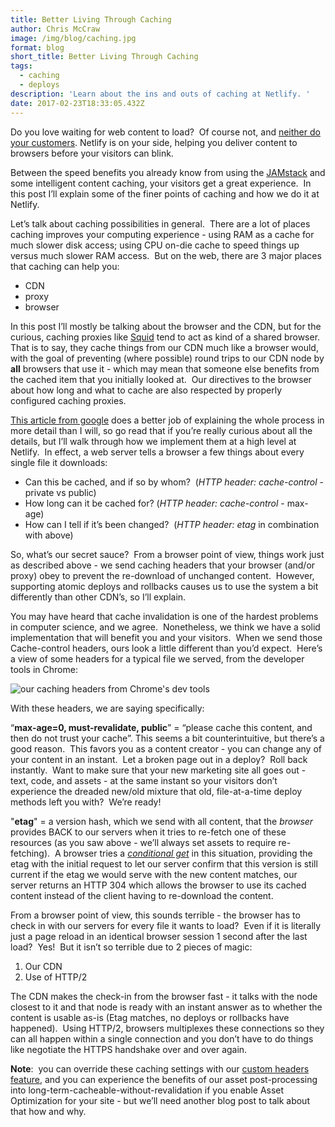 ```yaml
---
title: Better Living Through Caching
author: Chris McCraw
image: /img/blog/caching.jpg
format: blog
short_title: Better Living Through Caching
tags:
  - caching
  - deploys
description: 'Learn about the ins and outs of caching at Netlify. '
date: 2017-02-23T18:33:05.432Z
---
```

Do you love waiting for web content to load?  Of course not, and [neither do your customers](https://blog.kissmetrics.com/loading-time/). Netlify is on your side, helping you deliver content to browsers before your visitors can blink.

Between the speed benefits you already know from using the [JAMstack](https://www.jamstack.org/) and some intelligent content caching, your visitors get a great experience.  In this post I’ll explain some of the finer points of caching and how we do it at Netlify.

Let’s talk about caching possibilities in general.  There are a lot of places caching improves your computing experience - using RAM as a cache for much slower disk access; using CPU on-die cache to speed things up versus much slower RAM access.  But on the web, there are 3 major places that caching can help you:

* CDN
* proxy
* browser

In this post I’ll mostly be talking about the browser and the CDN, but for the curious, caching proxies like [Squid](http://www.squid-cache.org/) tend to act as kind of a shared browser. That is to say, they cache things from our CDN much like a browser would, with the goal of preventing (where possible) round trips to our CDN node by **all** browsers that use it - which may mean that someone else benefits from the cached item that you initially looked at.  Our directives to the browser about how long and what to cache are also respected by properly configured caching proxies.

[This article from google](https://developers.google.com/web/fundamentals/performance/optimizing-content-efficiency/http-caching) does a better job of explaining the whole process in more detail than I will, so go read that if you’re really curious about all the details, but I’ll walk through how we implement them at a high level at Netlify.  In effect, a web server tells a browser a few things about every single file it downloads:

* Can this be cached, and if so by whom?  (*HTTP header: cache-control* - private vs public)
* How long can it be cached for? (*HTTP header: cache-control* - max-age)
* How can I tell if it’s been changed?  (*HTTP header: etag* in combination with above)

So, what’s our secret sauce?  From a browser point of view, things work just as described above - we send caching headers that your browser (and/or proxy) obey to prevent the re-download of unchanged content.  However, supporting atomic deploys and rollbacks causes us to use the system a bit differently than other CDN’s, so I’ll explain.

You may have heard that cache invalidation is one of the hardest problems in computer science, and we agree.  Nonetheless, we think we have a solid implementation that will benefit you and your visitors.  When we send those Cache-control headers, ours look a little different than you’d expect.  Here’s a view of some headers for a typical file we served, from the developer tools in Chrome:

![our caching headers from Chrome's dev tools](/img/blog/cache_headers.png)

With these headers, we are saying specifically:

“**max-age=0, must-revalidate, public**” = “please cache this content, and then do not trust your cache”. This seems a bit counterintuitive, but there’s a good reason.  This favors you as a content creator - you can change any of your content in an instant.  Let a broken page out in a deploy?  Roll back instantly.  Want to make sure that your new marketing site all goes out - text, code, and assets - at the same instant so your visitors don’t experience the dreaded new/old mixture that old, file-at-a-time deploy methods left you with?  We’re ready!

"**etag**" = a version hash, which we send with all content, that the *browser* provides BACK to our servers when it tries to re-fetch one of these resources (as you saw above - we’ll always set assets to require re-fetching).  A browser tries a *[conditional get](https://ruturajv.wordpress.com/2005/12/27/conditional-get-request/)* in this situation, providing the etag with the initial request to let our server confirm that this version is still current if the etag we would serve with the new content matches, our server returns an HTTP 304 which allows the browser to use its cached content instead of the client having to re-download the content.

From a browser point of view, this sounds terrible - the browser has to check in with our servers for every file it wants to load?  Even if it is literally just a page reload in an identical browser session 1 second after the last load?  Yes!  But it isn’t so terrible due to 2 pieces of magic:

1. Our CDN
2. Use of HTTP/2

The CDN makes the check-in from the browser fast - it talks with the node closest to it and that node is ready with an instant answer as to whether the content is usable as-is (Etag matches, no deploys or rollbacks have happened).  Using HTTP/2, browsers multiplexes these connections so they can all happen within a single connection and you don’t have to do things like negotiate the HTTPS handshake over and over again.

**Note**:  you can override these caching settings with our [custom headers feature](https://www.netlify.com/docs/headers-and-basic-auth/#custom-headers), and you can experience the benefits of our asset post-processing into long-term-cacheable-without-revalidation if you enable Asset Optimization for your site - but we’ll need another blog post to talk about that how and why.
